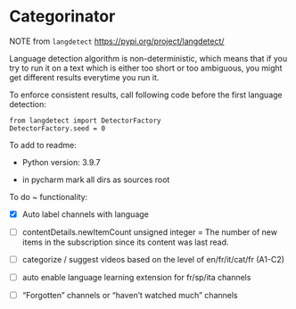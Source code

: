 # Categorinator

NOTE
from `langdetect` https://pypi.org/project/langdetect/

Language detection algorithm is non-deterministic, which means that if you try to run it on a text which is either too short or too ambiguous, you might get different results everytime you run it.

To enforce consistent results, call following code before the first language detection:

```
from langdetect import DetectorFactory
DetectorFactory.seed = 0
```

To add to readme:

- Python version: 3.9.7

- in pycharm mark all dirs as sources root


To do ~ functionality:

 - [x] Auto label channels with language

 - [ ] contentDetails.newItemCount	unsigned integer = The number of new items in the subscription since its content was last read.
 
 - [ ] categorize / suggest videos based on the level of en/fr/it/cat/fr (A1-C2)
  
 - [ ] auto enable language learning extension for fr/sp/ita channels

 - [ ] “Forgotten” channels or “haven’t watched much” channels
